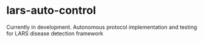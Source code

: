# lars-auto-control

Currently in development. Autonomous protocol implementation and testing for LARS disease detection framework
